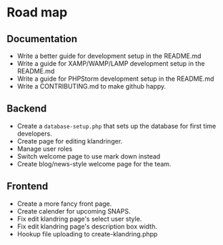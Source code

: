 # Road map
## Documentation
* Write a better guide for development setup in the README.md
* Write a guide for XAMP/WAMP/LAMP development setup in the README.md
* Write a guide for PHPStorm development setup in the README.md
* Write a CONTRIBUTING.md to make github happy.

## Backend
* Create a `database-setup.php` that sets up the database for first time developers.
* Create page for editing klandringer.
* Manage user roles
* Switch welcome page to use mark down instead
* Create blog/news-style welcome page for the team.

## Frontend
* Create a more fancy front page.
* Create calender for upcoming SNAPS.
* Fix edit klandring page's select user style.
* Fix edit klandring page's description box width.
* Hookup file uploading to create-klandring.phpp